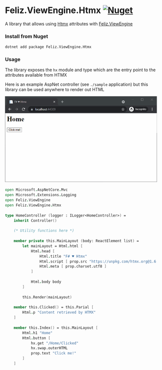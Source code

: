 # Feliz.ViewEngine.Htmx [![Nuget](https://img.shields.io/nuget/v/Feliz.ViewEngine.Htmx.svg?colorB=green)](https://www.nuget.org/packages/Feliz.ViewEngine.Htmx)

A library that allows using [Htmx](https://htmx.org/) attributes with [Feliz.ViewEngine](https://github.com/dbrattli/Feliz.ViewEngine)

### Install from Nuget
```bash
dotnet add package Feliz.ViewEngine.Htmx
```

### Usage
The library exposes the `hx` module and type which are the entry point to the attributes available from HTMX

Here is an example AspNet controller (see `./sample` application) but this library can be used anywhere to render out HTML

![gif](feliz-htmx.gif)

```fs
open Microsoft.AspNetCore.Mvc
open Microsoft.Extensions.Logging
open Feliz.ViewEngine
open Feliz.ViewEngine.Htmx

type HomeController (logger : ILogger<HomeController>) =
    inherit Controller()

    (* Utility functions here *)

    member private this.MainLayout (body: ReactElement list) =
        let mainLayout = Html.html [
            Html.head [
                Html.title "F# ♥ Htmx"
                Html.script [ prop.src "https://unpkg.com/htmx.org@1.6.0" ]
                Html.meta [ prop.charset.utf8 ]
            ]

            Html.body body
        ]

        this.Render(mainLayout)

    member this.Clicked() = this.Parial [
        Html.p "Content retrieved by HTMX"
    ]

    member this.Index() = this.MainLayout [
        Html.h1 "Home"
        Html.button [
            hx.get "/Home/Clicked"
            hx.swap.outerHTML
            prop.text "Click me!"
        ]
    ]
```